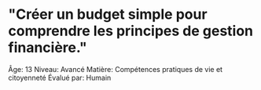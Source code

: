 # "Créer un budget simple pour comprendre les principes de gestion financière."

Âge: 13
Niveau: Avancé
Matière: Compétences pratiques de vie et citoyenneté
Évalué par: Humain
